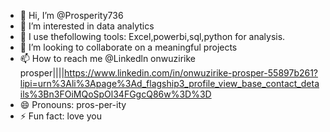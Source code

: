 - 👋 Hi, I’m @Prosperity736
- 👀 I’m interested in data analytics 
- 🌱 I use thefollowing tools: Excel,powerbi,sql,python for analysis. 
- 💞️ I’m looking to collaborate on a meaningful projects
- 📫 How to reach me @Linkedln onwuzirike prosper||||https://www.linkedin.com/in/onwuzirike-prosper-55897b261?lipi=urn%3Ali%3Apage%3Ad_flagship3_profile_view_base_contact_details%3Bn3FOiMQoSpOl34FGgcQ86w%3D%3D
- 😄 Pronouns: pros-per-ity
- ⚡ Fun fact: love you 

<!---
Prosperity736/Prosperity736 is a ✨ special ✨ repository because its `README.md` (this file) appears on your GitHub profile.
You can click the Preview link to take a look at your changes.
--->
